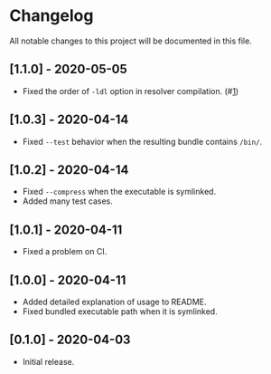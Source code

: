 # Changelog

All notable changes to this project will be documented in this file.

## [1.1.0] - 2020-05-05

- Fixed the order of `-ldl` option in resolver compilation. (#[1](https://github.com/coord-e/magicpak/pulls/1))

## [1.0.3] - 2020-04-14

- Fixed `--test` behavior when the resulting bundle contains `/bin/`.

## [1.0.2] - 2020-04-14

- Fixed `--compress` when the executable is symlinked.
- Added many test cases.

## [1.0.1] - 2020-04-11

- Fixed a problem on CI.

## [1.0.0] - 2020-04-11

- Added detailed explanation of usage to README.
- Fixed bundled executable path when it is symlinked.

## [0.1.0] - 2020-04-03

- Initial release.
